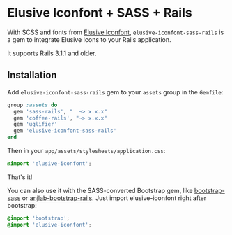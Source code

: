 # Elusive Iconfont + SASS + Rails

With SCSS and fonts from [Elusive Iconfont](http://aristath.github.com/elusive-iconfont/index.html),
`elusive-iconfont-sass-rails` is a gem to integrate Elusive Icons to your Rails application.

It supports Rails 3.1.1 and older.

## Installation

Add `elusive-iconfont-sass-rails` gem to your `assets` group in the `Gemfile`:

```ruby
group :assets do
  gem 'sass-rails', "  ~> x.x.x"
  gem 'coffee-rails', "~> x.x.x"
  gem 'uglifier'
  gem 'elusive-iconfont-sass-rails'
end
```

Then in your `app/assets/stylesheets/application.css`:

```scss
@import 'elusive-iconfont';
```

That's it!

You can also use it with the SASS-converted Bootstrap gem, like
[bootstrap-sass](https://github.com/thomas-mcdonald/bootstrap-sass) or [anjlab-bootstrap-rails](https://github.com/anjlab/bootstrap-rails).
Just import elusive-iconfont right after bootstrap:

```scss
@import 'bootstrap';
@import 'elusive-iconfont';
```
